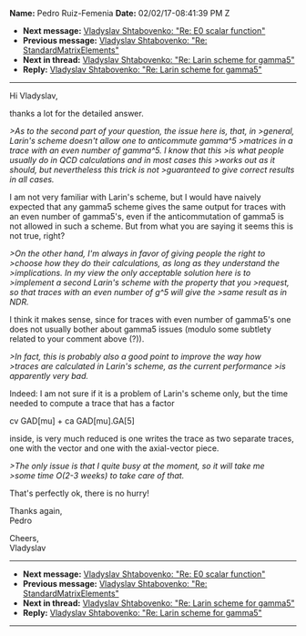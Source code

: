 **Name:** Pedro Ruiz-Femenia
**Date:** 02/02/17-08:41:39 PM Z

  - **Next message:** [Vladyslav Shtabovenko: "Re: E0 scalar
    function"](1210.html)
  - **Previous message:** [Vladyslav Shtabovenko: "Re:
    StandardMatrixElements"](1208.html)
  - **Next in thread:** [Vladyslav Shtabovenko: "Re: Larin scheme for
    gamma5"](1211.html)
  - **Reply:** [Vladyslav Shtabovenko: "Re: Larin scheme for
    gamma5"](1211.html)

-----

Hi Vladyslav,  

thanks a lot for the detailed answer.  

*\>As to the second part of your question, the issue here is, that, in
\>general, Larin's scheme doesn't allow one to anticommute gamma^5
\>matrices in a trace with an even number of gamma^5. I know that this
\>is what people usually do in QCD calculations and in most cases this
\>works out as it should, but nevertheless this trick is not
\>guaranteed to give correct results in all cases.*  

I am not very familiar with Larin's scheme, but I would have naively
expected that any gamma5 scheme gives the same output for traces with an
even number of gamma5's, even if the anticommutation of gamma5 is not
allowed in such a scheme. But from what you are saying it seems this is
not true, right?  

*\>On the other hand, I'm always in favor of giving people the right
to*  
*\>choose how they do their calculations, as long as they understand
the*  
*\>implications. In my view the only acceptable solution here is to*  
*\>implement a second Larin's scheme with the property that you
\>request, so that traces with an even number of g^5 will give the
\>same result as in NDR.*  

I think it makes sense, since for traces with even number of gamma5's
one does not usually bother about gamma5 issues (modulo some subtlety
related to your comment above (?)).  

*\>In fact, this is probably also a good point to improve the way how*  
*\>traces are calculated in Larin's scheme, as the current performance
\>is apparently very bad.*  

Indeed: I am not sure if it is a problem of Larin's scheme only, but the
time needed to compute a trace that has a factor  

cv GAD[mu] + ca GAD[mu].GA[5]  

inside, is very much reduced is one writes the trace as two separate
traces, one with the vector and one with the axial-vector piece.  

*\>The only issue is that I quite busy at the moment, so it will take
me*  
*\>some time O(2-3 weeks) to take care of that.*  

That's perfectly ok, there is no hurry\!  

Thanks again,  
Pedro  

Cheers,  
Vladyslav  

-----

  - **Next message:** [Vladyslav Shtabovenko: "Re: E0 scalar
    function"](1210.html)
  - **Previous message:** [Vladyslav Shtabovenko: "Re:
    StandardMatrixElements"](1208.html)
  - **Next in thread:** [Vladyslav Shtabovenko: "Re: Larin scheme for
    gamma5"](1211.html)
  - **Reply:** [Vladyslav Shtabovenko: "Re: Larin scheme for
    gamma5"](1211.html)

-----

